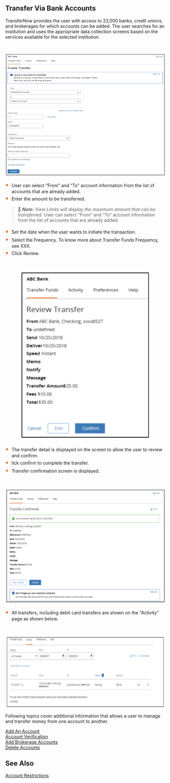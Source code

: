 ## Transfer Via Bank Accounts 

TransferNow provides the user with access to 23,000 banks, credit unions, and brokerages for which accounts can be added. The user searches for an institution and uses the appropriate data collection screens based on the services available for the selected institution. 

&nbsp;


<center>

![Image](../../assets/images/Create-Transfer.png) <br />


</center>

<div class="card-body">
<ul>
<li>User can select “From” and “To” account information from the list of accounts that are already added.</li>
<li>Enter the amount to be transferred.</li>
</ul>
</div>

<!-- theme: info -->

> :memo: _**Note:** View Limits will display the maximum amount that can be transferred._
User can select “From” and “To” account information from the list of accounts that are already added. 

<div class="card-body">
<ul>
<li>Set the date when the user wants to initiate the transaction.</li>
<li>Select the Frequency. To know more about Transfer Funds Frequency, see XXX.</li>
<li>Click Review.</li>
</ul>
</div>


&nbsp;

<center>

![Image](../../assets/images/Review-Transfer.png) <br />


</center>

<div class="card-body">
<ul>
<li>The transfer detail is displayed on the screen to allow the user to review and confirm. </li>
<li>lick confirm to complete the transfer.</li>
<li>Transfer confirmation screen is displayed.</li>
</ul>
</div>



&nbsp;

<center>

![Image](../../assets/images/Transfer-Confirmation.png) <br />


</center>


<div class="card-body">
<ul>
<li>All transfers, including debit card transfers are shown on the “Activity” page as shown below. </li>
</ul>
</div> 

&nbsp;

<center>

![Image](../../assets/images/Tranfer-via-bankaccounts-activity.png) <br />


</center>

Following topics cover additional information that allows a user to manage and transfer money from one account to another. 


[Add An Account](?path=docs/transfer-via-bank-accounts/add-an-Account.md)   
[Account Verification](?path=docs/transfer-via-bank-accounts/account_verification.md)      
[Add Brokerage Accounts ](?path=docs/transfer-via-bank-accounts/add_brokerage.md)   
[Delete Accounts ](?path=docs/transfer-via-bank-accounts/delete_accounts.md)   


## See Also

[Account Restrictions](?path=docs/transfer-via-bank-accounts/accounts-restrictions.md)









<style>
    .card-body ul {
        list-style: none;
        padding-left: 20px;
    }
    .card-body ul li::before {
        content: "\2022";
        font-size: 1.5em;
        color: #f60;
        display: inline-block;
        width: 1em;
        margin-left: -1em;
    }
</style>
